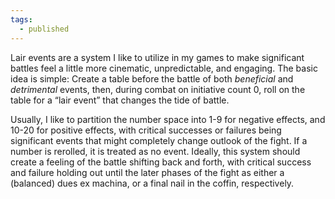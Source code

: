 ```yaml
---
tags:
  - published
---
```

Lair events are a system I like to utilize in my games to make significant battles feel a little more cinematic, unpredictable, and engaging. The basic idea is simple: Create a table before the battle of both *beneficial* and *detrimental* events, then, during combat on initiative count 0, roll on the table for a “lair event” that changes the tide of battle. 

Usually, I like to partition the number space into 1-9 for negative effects, and 10-20 for positive effects, with critical successes or failures being significant events that might completely change outlook of the fight. If a number is rerolled, it is treated as no event. Ideally, this system should create a feeling of the battle shifting back and forth, with critical success and failure holding out until the later phases of the fight as either a (balanced) dues ex machina, or a final nail in the coffin, respectively. 